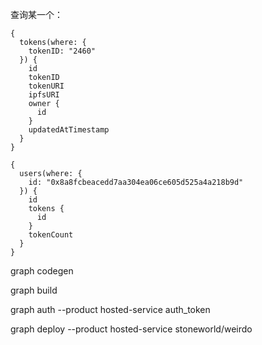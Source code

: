 







查询某一个：

```
{
  tokens(where: {
    tokenID: "2460"
  }) {
    id
    tokenID
    tokenURI
    ipfsURI
    owner {
      id
    }
    updatedAtTimestamp
  }
}

{
  users(where: {
    id: "0x8a8fcbeacedd7aa304ea06ce605d525a4a218b9d"
  }) {
    id
    tokens {
      id
    }
    tokenCount
  }
}
```
graph codegen

graph build

graph auth --product hosted-service auth_token

graph deploy --product hosted-service stoneworld/weirdo
